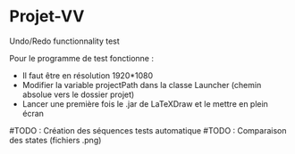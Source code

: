# Projet-VV
Undo/Redo functionnality test

Pour le programme de test fonctionne :
  - Il faut être en résolution 1920*1080
  - Modifier la variable projectPath dans la classe Launcher (chemin absolue vers le dossier projet)
  - Lancer une première fois le .jar de LaTeXDraw et le mettre en plein écran

#TODO : Création des séquences tests automatique
#TODO : Comparaison des states (fichiers .png)

